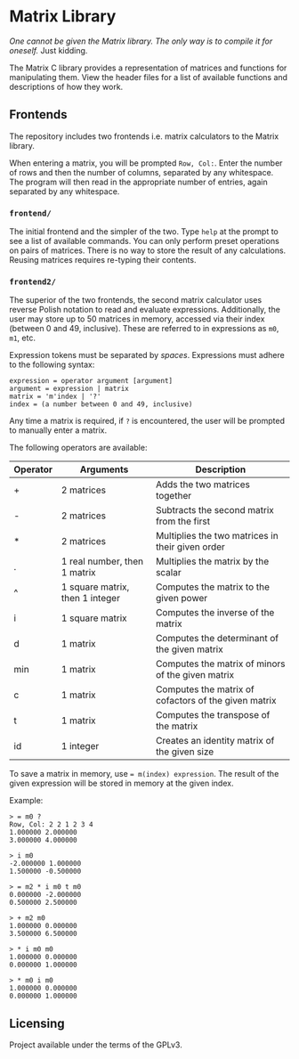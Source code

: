 # Matrix Library

*One cannot be given the Matrix library. The only way is to compile it for oneself.* Just kidding.

The Matrix C library provides a representation of matrices and functions for manipulating them. View the header files for a list of available functions and descriptions of how they work.

## Frontends

The repository includes two frontends i.e. matrix calculators to the Matrix library.

When entering a matrix, you will be prompted `Row, Col:`. Enter the number of rows and then the number of columns, separated by any whitespace. The program will then read in the appropriate number of entries, again separated by any whitespace.

### `frontend/`

The initial frontend and the simpler of the two. Type `help` at the prompt to see a list of available commands. You can only perform preset operations on pairs of matrices. There is no way to store the result of any calculations. Reusing matrices requires re-typing their contents.

### `frontend2/`

The superior of the two frontends, the second matrix calculator uses reverse Polish notation to read and evaluate expressions. Additionally, the user may store up to 50 matrices in memory, accessed via their index (between 0 and 49, inclusive). These are referred to in expressions as `m0`, `m1`, etc.

Expression tokens must be separated by *spaces*. Expressions must adhere to the following syntax:

```
expression = operator argument [argument]
argument = expression | matrix
matrix = 'm'index | '?'
index = (a number between 0 and 49, inclusive)
```

Any time a matrix is required, if `?` is encountered, the user will be prompted to manually enter a matrix.

The following operators are available:

| Operator | Arguments | Description |
| --- | --- | --- |
| + | 2 matrices | Adds the two matrices together |
| - | 2 matrices | Subtracts the second matrix from the first |
| * | 2 matrices | Multiplies the two matrices in their given order |
| . | 1 real number, then 1 matrix | Multiplies the matrix by the scalar |
| ^ | 1 square matrix, then 1 integer | Computes the matrix to the given power |
| i | 1 square matrix | Computes the inverse of the matrix |
| d | 1 matrix | Computes the determinant of the given matrix |
| min | 1 matrix | Computes the matrix of minors of the given matrix |
| c | 1 matrix | Computes the matrix of cofactors of the given matrix |
| t | 1 matrix | Computes the transpose of the matrix |
| id | 1 integer | Creates an identity matrix of the given size |

To save a matrix in memory, use `= m(index) expression`. The result of the given expression will be stored in memory at the given index.

Example:

```
> = m0 ?
Row, Col: 2 2 1 2 3 4
1.000000 2.000000
3.000000 4.000000

> i m0
-2.000000 1.000000
1.500000 -0.500000

> = m2 * i m0 t m0
0.000000 -2.000000
0.500000 2.500000

> + m2 m0
1.000000 0.000000
3.500000 6.500000

> * i m0 m0
1.000000 0.000000
0.000000 1.000000

> * m0 i m0
1.000000 0.000000
0.000000 1.000000
```

## Licensing

Project available under the terms of the GPLv3.

